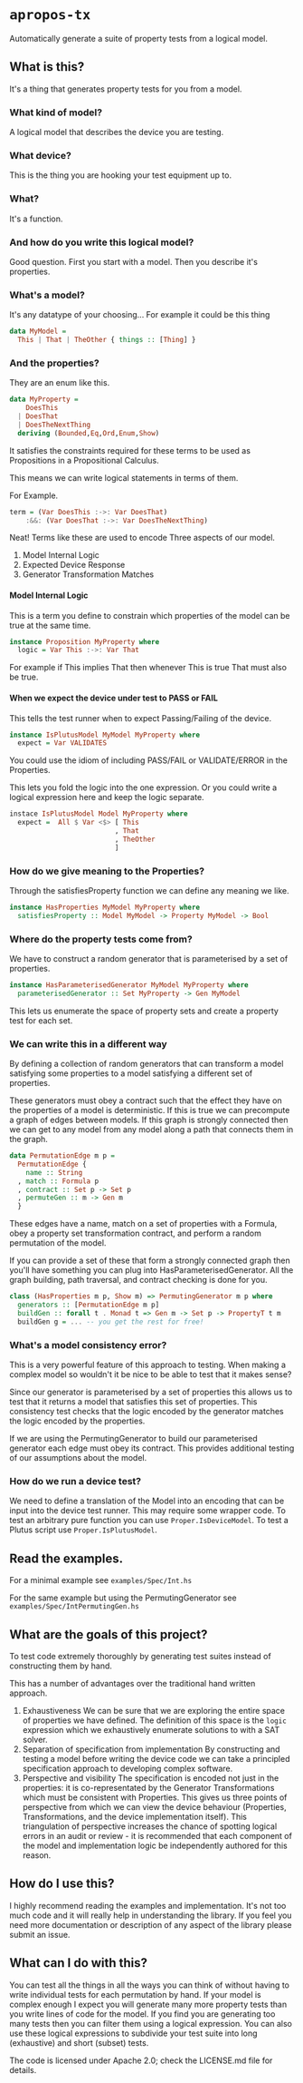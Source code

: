 # `apropos-tx`
Automatically generate a suite of property tests from a logical model.

## What is this?
It's a thing that generates property tests for you from a model.

### What kind of model?
A logical model that describes the device you are testing.

### What device?
This is the thing you are hooking your test equipment up to.

### What?
It's a function.

### And how do you write this logical model?
Good question. First you start with a model. Then you describe it's properties.

### What's a model?
It's any datatype of your choosing... For example it could be this thing

```Haskell
data MyModel =
  This | That | TheOther { things :: [Thing] }
```

### And the properties?
They are an enum like this.

```Haskell
data MyProperty =
    DoesThis
  | DoesThat
  | DoesTheNextThing
  deriving (Bounded,Eq,Ord,Enum,Show)

```

It satisfies the constraints required for these terms to be used as Propositions in a Propositional Calculus.

This means we can write logical statements in terms of them.

For Example.

```Haskell
term = (Var DoesThis :->: Var DoesThat)
    :&&: (Var DoesThat :->: Var DoesTheNextThing)

```

Neat! Terms like these are used to encode Three aspects of our model.
1. Model Internal Logic
2. Expected Device Response
3. Generator Transformation Matches

#### Model Internal Logic
This is a term you define to constrain which properties of the model can be true at the same time.

```Haskell
instance Proposition MyProperty where
  logic = Var This :->: Var That
```

For example if This implies That then whenever This is true That must also be true.

#### When we expect the device under test to PASS or FAIL
This tells the test runner when to expect Passing/Failing of the device.

```Haskell
instance IsPlutusModel MyModel MyProperty where
  expect = Var VALIDATES

```

You could use the idiom of including PASS/FAIL or VALIDATE/ERROR in the Properties.

This lets you fold the logic into the one expression. Or you could write a logical expression here and keep the logic separate.

```Haskell
instace IsPlutusModel Model MyProperty where
  expect =  All $ Var <$> [ This
                          , That
                          , TheOther
                          ]
```

### How do we give meaning to the Properties?
Through the satisfiesProperty function we can define any meaning we like.

```Haskell
instance HasProperties MyModel MyProperty where
  satisfiesProperty :: Model MyModel -> Property MyModel -> Bool
```

### Where do the property tests come from?
We have to construct a random generator that is parameterised by a set of properties.

```Haskell
instance HasParameterisedGenerator MyModel MyProperty where
  parameterisedGenerator :: Set MyProperty -> Gen MyModel
```

This lets us enumerate the space of property sets and create a property test for each set.

### We can write this in a different way
By defining a collection of random generators that can transform a model satisfying some properties to a model satisfying a different set of properties.

These generators must obey a contract such that the effect they have on the properties of a model is deterministic. If this is true we can precompute a graph of edges between models. If this graph is strongly connected then we can get to any model from any model along a path that connects them in the graph.

```Haskell
data PermutationEdge m p =
  PermutationEdge {
    name :: String
  , match :: Formula p
  , contract :: Set p -> Set p
  , permuteGen :: m -> Gen m
  }
```

These edges have a name, match on a set of properties with a Formula, obey a property set transformation contract, and perform a random permutation of the model.


If you can provide a set of these that form a strongly connected graph then you'll have something you can plug into HasParameterisedGenerator. All the graph building, path traversal, and contract checking is done for you.

```Haskell
class (HasProperties m p, Show m) => PermutingGenerator m p where
  generators :: [PermutationEdge m p]
  buildGen :: forall t . Monad t => Gen m -> Set p -> PropertyT t m
  buildGen g = ... -- you get the rest for free!
```

### What's a model consistency error?
This is a very powerful feature of this approach to testing. When making a complex model so wouldn't it be nice to be able to test that it makes sense?

Since our generator is parameterised by a set of properties this allows us to test that it returns a model that satisfies this set of properties. This consistency test checks that the logic encoded by the generator matches the logic encoded by the properties.

If we are using the PermutingGenerator to build our parameterised generator each edge must obey its contract. This provides additional testing of our assumptions about the model.

### How do we run a device test?
We need to define a translation of the Model into an encoding that can be input into the device test runner. This may require some wrapper code. To test an arbitrary pure function you can use `Proper.IsDeviceModel`. To test a Plutus script use `Proper.IsPlutusModel`.

## Read the examples.
For a minimal example see `examples/Spec/Int.hs`

For the same example but using the PermutingGenerator see `examples/Spec/IntPermutingGen.hs`

## What are the goals of this project?
To test code extremely thoroughly by generating test suites instead of constructing them by hand.

This has a number of advantages over the traditional hand written approach.
1. Exhaustiveness
We can be sure that we are exploring the entire space of properties we have defined. The definition of this space is the `logic` expression which we exhaustively enumerate solutions to with a SAT solver.
2. Separation of specification from implementation
By constructing and testing a model before writing the device code we can take a principled specification approach to developing complex software.
3. Perspective and visibility
The specification is encoded not just in the properties: it is co-representated by the Generator Transformations which must be consistent with Properties. This gives us three points of perspective from which we can view the device behaviour (Properties, Transformations, and the device implementation itself). This triangulation of perspective increases the chance of spotting logical errors in an audit or review - it is recommended that each component of the model and implementation logic be independently authored for this reason.


## How do I use this?
I highly recommend reading the examples and implementation. It's not too much code and it will really help in understanding the library. If you feel you need more documentation or description of any aspect of the library please submit an issue.

## What can I do with this?
You can test all the things in all the ways you can think of without having to write individual tests for each permutation by hand. If your model is complex enough I expect you will generate many more property tests than you write lines of code for the model. If you find you are generating too many tests then you can filter them using a logical expression. You can also use these logical expressions to subdivide your test suite into long (exhaustive) and short (subset) tests.

The code is licensed under Apache 2.0; check the LICENSE.md file for details.
